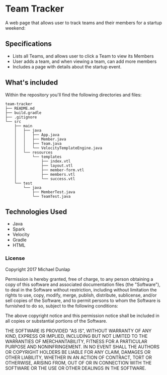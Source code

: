 # Team Tracker
A web page that allows user to track teams and their members for a startup weekend:

## Specifications
  * Lists all Teams, and allows user to click a Team to view its Members
  * User adds a team, and when viewing a team, can add more members
  * Includes a page with details about the startup event.

## What's included
Within the repository you'll find the following directories and files:

```
team-tracker
├── README.md
├── build.gradle
├── .gitignore
└── src
    ├── main
    │   ├── java
    │   │   ├── App.java
    │   │   ├── Member.java
    │   │   ├── Team.java
    │   │   └── VelocityTemplateEngine.java
    │   └── resources
    │       └── templates
    │           ├── index.vtl
    │           ├── layout.vtl
    │           ├── member-form.vtl
    │           ├── members.vtl
    │           └── success.vtl
    └── test
        └── java
            ├── MemberTest.java
            └── TeamTest.java
```


## Technologies Used
* Java
* Spark
* Velocity
* Gradle
* HTML
### License
Copyright 2017 Michael Dunlap

Permission is hereby granted, free of charge, to any person obtaining a copy of this software and associated documentation files (the "Software"), to deal in the Software without restriction, including without limitation the rights to use, copy, modify, merge, publish, distribute, sublicense, and/or sell copies of the Software, and to permit persons to whom the Software is furnished to do so, subject to the following conditions:

The above copyright notice and this permission notice shall be included in all copies or substantial portions of the Software.

THE SOFTWARE IS PROVIDED "AS IS", WITHOUT WARRANTY OF ANY KIND, EXPRESS OR IMPLIED, INCLUDING BUT NOT LIMITED TO THE WARRANTIES OF MERCHANTABILITY, FITNESS FOR A PARTICULAR PURPOSE AND NONINFRINGEMENT. IN NO EVENT SHALL THE AUTHORS OR COPYRIGHT HOLDERS BE LIABLE FOR ANY CLAIM, DAMAGES OR OTHER LIABILITY, WHETHER IN AN ACTION OF CONTRACT, TORT OR OTHERWISE, ARISING FROM, OUT OF OR IN CONNECTION WITH THE SOFTWARE OR THE USE OR OTHER DEALINGS IN THE SOFTWARE.
